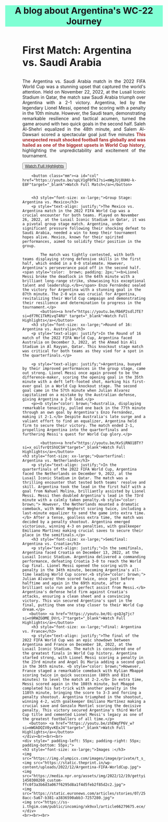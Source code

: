 <!DOCTYPE html>
<html lang="en">
<head>
    <meta charset="UTF-8">
    <meta name="viewport" content="width=device-width, initial-scale=1.0">
    <title>WORLD CUP 2022</title>
    <link rel="shortcut icon" href="https://encrypted-tbn0.gstatic.com/images?q=tbn:ANd9GcSodxV1fq61Z_BsgFIde9DFF_40nP67rRXUWA&s" type="image/x-icon">
    <link rel="stylesheet" href="style.css">
</head>
<body>
    <header>
        <h1 style="text-align: center; background-color: aquamarine;"> A blog about Argentina's WC-22 Journey</h1>
    </header>
    <header class="Cov"></header>
    <div style="padding-left: 55px; padding-right: 55px;">
        <h3 style="font-size: xx-large;">First Match: Argentina vs. Saudi Arabia</h3>
        <p style="text-align: justify;">The Argentina vs. Saudi Arabia match in the 2022 FIFA World Cup was a stunning upset that captured the world's attention. Held on November 22, 2022, at the Lusail Iconic Stadium in Qatar, the match saw Saudi Arabia triumph over Argentina with a 2-1 victory. Argentina, led by the legendary Lionel Messi, opened the scoring with a penalty in the 10th minute. However, the Saudi team, demonstrating remarkable resilience and tactical acumen, turned the game around with two quick goals in the second half. Saleh Al-Shehri equalized in the 48th minute, and Salem Al-Dawsari scored a spectacular goal just five minutes<b> <span style="color: brown;">This unexpected result shocked football fans globally and was hailed as one of the biggest upsets in World Cup history</span></b>, highlighting the unpredictability and excitement of the tournament.</p>
        <button><a href="https://youtu.be/spLV1gF0fkI?si=mWgJUj8UHU-k-E8F"target="_blank">Watch Full Highlights</a></button>


        <button class="mm"><a id="col"  href="https://youtu.be/spLV1gF0fkI?si=mWgJUj8UHU-k-E8F"target="_blank">Watch Full Match</a></button>


        <h3 style="font-size: xx-large;">Group Stage: Argentina vs. Mexico</h3>
        <p style="text-align: justify;">The Mexico vs. Argentina match in the 2022 FIFA World Cup was a crucial encounter for both teams. Played on November 26, 2022, at the Lusail Iconic Stadium in Qatar, it was a pivotal group stage match. Argentina, under significant pressure following their shocking defeat to Saudi Arabia, needed a win to keep their tournament hopes alive. Mexico, known for their spirited performances, aimed to solidify their position in the group.

            The match was tightly contested, with both teams displaying strong defensive skills in the first half, which ended in a 0-0 stalemate. However, Argentina's perseverance paid off in the second half. <span style="color:  brown; padding: 2px;"><b>Lionel Messi broke the deadlock in the 64th minute with a brilliant long-range strike, showcasing his exceptional talent and leadership.</b></span> Enzo Fernández sealed the victory for Argentina with a stunning goal in the 87th minute. The 2-0 win was crucial for Argentina, revitalizing their World Cup campaign and demonstrating their resilience and determination to progress in the tournament.</p>
            <button><a href="https://youtu.be/Rb6P2sdlJTE?si=df7RC1TkMivqT4RU" target="_blank">Watch Full Highlights</a></button>
        <h3 style="font-size: xx-large;">Round of 16: Argentina vs. Australia</h3>
        <p style="text-align: justify">In the Round of 16 match of the 2022 FIFA World Cup, Argentina faced Australia on December 3, 2022, at the Ahmad bin Ali Stadium in Al Rayyan, Qatar. This knockout stage match was critical for both teams as they vied for a spot in the quarterfinals.</p>

        <p style="text-align: justify;">Argentina, buoyed by their improved performances in the group stage, came out strong. Lionel Messi once again proved to be the difference-maker, scoring the opening goal in the 35th minute with a deft left-footed shot, marking his first-ever goal in a World Cup knockout stage. The second goal came in the 57th minute when Julian Alvarez capitalized on a mistake by the Australian defense, giving Argentina a 2-0 lead.</p>
        <p><b style="color: brown;">Australia, displaying remarkable tenacity, pulled one back in the 77th minute through an own goal by Argentina's Enzo Fernández, making it 2-1.</b> Despite Australia's late surge and a valiant effort to find an equalizer, Argentina held firm to secure their victory. The match ended 2-1, propelling Argentina into the quarterfinals and furthering Messi's quest for World Cup glory.</p>
            
            <button><a href="https://youtu.be/KvSiRNO1BTY?si=x_oilfvrQtShUCSH"target="_blank">Watch Full Highlights</a></button>
    <h3 style="font-size: xx-large;">Quarterfinal: Argentina vs. Netherlands</h3>
        <p style="text-align: justify;">In the quarterfinals of the 2022 FIFA World Cup, Argentina faced the Netherlands on December 9, 2022, at the Lusail Iconic Stadium in Qatar. The match was a thrilling encounter that tested both teams' resolve and skill. Argentina took the lead in the first half with a goal from Nahuel Molina, brilliantly assisted by Lionel Messi. Messi then doubled Argentina's lead in the 73rd minute with a calmly taken penalty.<b style="color: brown;"> However, the Netherlands mounted a dramatic comeback, with Wout Weghorst scoring twice, including a last-minute equalizer to send the game into extra time.</b> After a tense, goalless extra time, the match was decided by a penalty shootout. Argentina emerged victorious, winning 4-3 on penalties, with goalkeeper Emiliano Martínez making crucial saves to secure their place in the semifinals.</p>
        <h3 style="font-size: xx-large;">Semifinal: Argentina vs. Croatia</h3>
        <p style="text-align: justify;">In the semifinals, Argentina faced Croatia on December 13, 2022, at the Lusail Iconic Stadium. Argentina delivered a commanding performance, defeating Croatia 3-0 to reach the World Cup final. Lionel Messi opened the scoring with a penalty in the 34th minute, becoming Argentina's all-time leading World Cup scorer.<b style="color: brown;"> Julian Alvarez then scored twice, once just before halftime and again in the 69th minute, after a brilliant solo run and a perfect assist from Messi.</b> Argentina's defense held firm against Croatia's attacks, ensuring a clean sheet and a convincing victory. This win secured Argentina's spot in the final, putting them one step closer to their World Cup dream.</p>
       <button> <a href="https://youtu.be/0i-gsQJg7jc?si=n9RWZGOME_DVrL-7"target="_blank">Watch Full Highlights</a></button>
        <h3 style="font-size: xx-large;">Final: Argentina vs. France</h3>
        <p style="text-align: justify;">The final of the 2022 FIFA World Cup was an epic showdown between Argentina and France on December 18, 2022, at the Lusail Iconic Stadium. The match is considered one of the greatest finals in World Cup history. Argentina started strong, with Lionel Messi scoring a penalty in the 23rd minute and Angel Di Maria adding a second goal in the 36th minute. <b style="color: brown;">However, France staged a remarkable comeback with Kylian Mbappé scoring twice in quick succession (80th and 81st minutes) to level the match at 2-2.</b> In extra time, Messi scored again in the 108th minute, but Mbappé completed his hat-trick with another penalty in the 118th minute, bringing the score to 3-3 and forcing a penalty shootout. Argentina triumphed in the shootout, winning 4-2, with goalkeeper Emiliano Martínez making a crucial save and Gonzalo Montiel scoring the decisive penalty. This victory secured Argentina's third World Cup title and cemented Lionel Messi's legacy as one of the greatest footballers of all time.</p>
       <button> <a href="https://youtu.be/zhEWqfP6V_w?si=mWGkDQIV0yvKExJ4"target="_blank">Watch Full Highlights</a></button>
    </div><br><br><br>
    <div style=" padding-left: 55px; padding-right: 55px; padding-bottom: 55px;">
    <h3 style="font-size: xx-large;">Images :</h3>
    <img src="https://img.olympics.com/images/image/private/t_s_pog_staticContent_hero_xl_2x/f_auto/v1671401022/primary/g39raiacfqleasoacy3g">
    <img src="https://static.theprint.in/wp-content/uploads/2022/12/Argentina-FIFA-WorldCup.jpg">
    <img src="https://media.npr.org/assets/img/2022/12/19/gettyimages-1450300260_custom-ffc0f3a3b6d3a067f6295d8a1f4d5feb2f85d2c2.jpg">
    <img src="https://static.euronews.com/articles/stories/07/25/72/80/1024x538_cmsv2_5872289d-8acc-5a67-b381-a3836590abb3-7257280.jpg">
    <img src="https://ss-i.thgim.com/public/incoming/xk9xxl/article66279675.ece/alternates/FREE_1200/argentina.jpeg">
    </div>
    <br><br><br>
</body>
</html>
